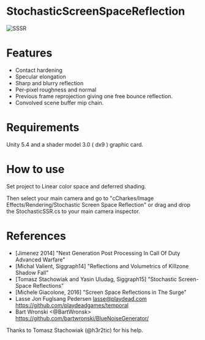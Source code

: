 # StochasticScreenSpaceReflection

![SSSR](https://dl.dropboxusercontent.com/u/1812933/Unity/SSSR.png)

# Features

* Contact hardening
* Specular elongation
* Sharp and blurry reflection
* Per-pixel roughness and normal
* Previous frame reprojection giving one free bounce reflection.
* Convolved scene buffer mip chain.

# Requirements

Unity 5.4 and a shader model 3.0 ( dx9 ) graphic card.

# How to use

Set project to Linear color space and deferred shading.

Then select your main camera and go to "cCharkes/Image Effects/Rendering/Stochastic Screen Space Reflection" or drag and drop the StochasticSSR.cs to your main camera inspector.

# References
- [Jimenez 2014] "Next Generation Post Processing In Call Of Duty Advanced Warfare"  
- [Michal Valient, Siggraph14] "Reflections and Volumetrics of Killzone Shadow Fall"
- [Tomasz Stachowiak and Yasin Uludag, Siggraph15] "Stochastic Screen-Space Reflections"
- [Michele Giacolone, 2016] "Screen Space Reflections in The Surge"
- Lasse Jon Fuglsang Pedersen <lasse@playdead.com>  https://github.com/playdeadgames/temporal
- Bart Wronski <@BartWronsk> https://github.com/bartwronski/BlueNoiseGenerator/

Thanks to Tomasz Stachowiak (@h3r2tic) for his help.
